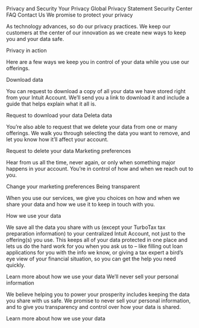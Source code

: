 Privacy and Security
Your Privacy
Global Privacy Statement
Security Center
FAQ
Contact Us
We promise to protect your privacy

As technology advances, so do our privacy practices. We keep our customers at the center of our innovation as we create new ways to keep you and your data safe.

Privacy in action

Here are a few ways we keep you in control of your data while you use our offerings.

Download data

You can request to download a copy of all your data we have stored right from your Intuit Account. We’ll send you a link to download it and include a guide that helps explain what it all is.

Request to download your data
Deleta data

You’re also able to request that we delete your data from one or many offerings. We walk you through selecting the data you want to remove, and let you know how it’ll affect your account.

Request to delete your data
Marketing preferences

Hear from us all the time, never again, or only when something major happens in your account. You’re in control of how and when we reach out to you.

Change your marketing preferences
Being transparent

When you use our services, we give you choices on how and when we share your data and how we use it to keep in touch with you.

How we use your data

We save all the data you share with us (except your TurboTax tax preparation information) to your centralized Intuit Account, not just to the offering(s) you use. This keeps all of your data protected in one place and lets us do the hard work for you when you ask us to – like filling out loan applications for you with the info we know, or giving a tax expert a bird’s eye view of your financial situation, so you can get the help you need quickly.

Learn more about how we use your data
We’ll never sell your personal information

We believe helping you to power your prosperity includes keeping the data you share with us safe. We promise to never sell your personal information, and to give you transparency and control over how your data is shared.

Learn more about how we use your data